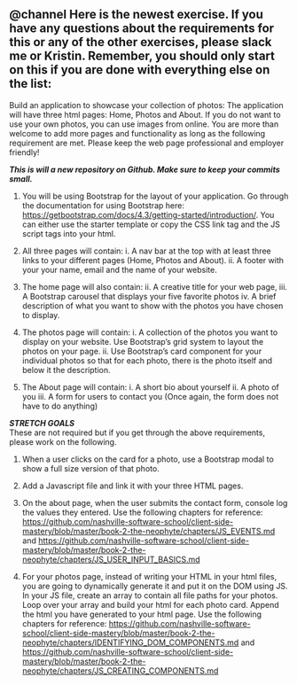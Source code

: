 ## @channel Here is the newest exercise. If you have any questions about the requirements for this or any of the other exercises, please slack me or Kristin. Remember, you should only start on this if you are done with everything else on the list:

Build an application to showcase your collection of photos:
The application will have three html pages: Home, Photos and About.
If you do not want to use your own photos, you can use images from online.
You are more than welcome to add more pages and functionality as long as the following requirement are met.
Please keep the web page professional and employer friendly!

***This is will a new repository on Github. Make sure to keep your commits small.***

1. You will be using Bootstrap for the layout of your application. Go through the documentation for using Bootstrap here: https://getbootstrap.com/docs/4.3/getting-started/introduction/. You can either use the starter template or copy the CSS link tag and the JS script tags into your html.

2. All three pages will contain:
    i. A nav bar at the top with at least three links to your different pages (Home, Photos and About).
    ii. A footer with your your name, email and the name of your website.

3. The home page will also contain:
    ii. A creative title for your web page,
    iii. A Bootstrap carousel that displays your five favorite photos
    iv. A brief description of what you want to show with the photos you have chosen to display.
    
4. The photos page will contain:
    i. A collection of the photos you want to display on your website. Use Bootstrap’s grid system to layout the photos on your page.
    ii. Use Bootstrap’s card component for your individual photos so that for each photo, there is the photo itself and below it the description.
    
5. The About page will contain:
    i. A short bio about yourself
    ii. A photo of you
    iii. A form for users to contact you (Once again, the form does not have to do anything)
    
***STRETCH GOALS***    
These are not required but if you get through the above requirements, please work on the following.

1. When a user clicks on the card for a photo, use a Bootstrap modal to show a full size version of that photo.

2. Add a Javascript file and link it with your three HTML pages.

3. On the about page, when the user submits the contact form, console log the values they entered. Use the following chapters for reference: https://github.com/nashville-software-school/client-side-mastery/blob/master/book-2-the-neophyte/chapters/JS_EVENTS.md and https://github.com/nashville-software-school/client-side-mastery/blob/master/book-2-the-neophyte/chapters/JS_USER_INPUT_BASICS.md

4. For your photos page, instead of writing your HTML in your html files, you are going to dynamically generate it and put it on the DOM using JS. In your JS file, create an array to contain all file paths for your photos. Loop over your array and build your html for each photo card. Append the html you have generated to your html page. Use the following chapters for reference: https://github.com/nashville-software-school/client-side-mastery/blob/master/book-2-the-neophyte/chapters/IDENTIFYING_DOM_COMPONENTS.md and https://github.com/nashville-software-school/client-side-mastery/blob/master/book-2-the-neophyte/chapters/JS_CREATING_COMPONENTS.md